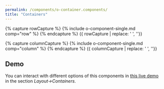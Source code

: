 ```yaml
---
permalink: /components/o-container.components/
title: "Containers"
---
```


{% capture rowCapture %}
{% include o-component-single.md comp="row" %}
{% endcapture %}
{{ rowCapture | replace: '    ', ''}}

{% capture columnCapture %}
{% include o-component-single.md comp="column" %}
{% endcapture %}
{{ columnCapture | replace: '    ', ''}}


## Demo

You can interact with different options of this components in <a href="https://ontimizeweb.github.io/ontimize-web-ngx-playground/">this live demo</a> in the section *Layout->Containers*.